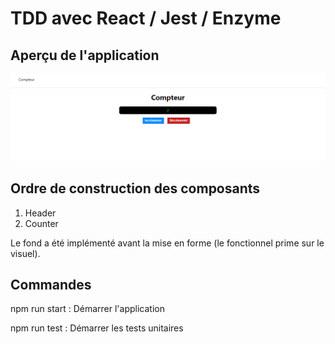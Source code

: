 # TDD avec React / Jest / Enzyme

## Aperçu de l'application 

![Exemple](example.png)

## Ordre de construction des composants

1. Header
2. Counter

Le fond a été implémenté avant la mise en forme (le fonctionnel prime sur le visuel).

## Commandes

npm run start : Démarrer l'application

npm run test : Démarrer les tests unitaires
